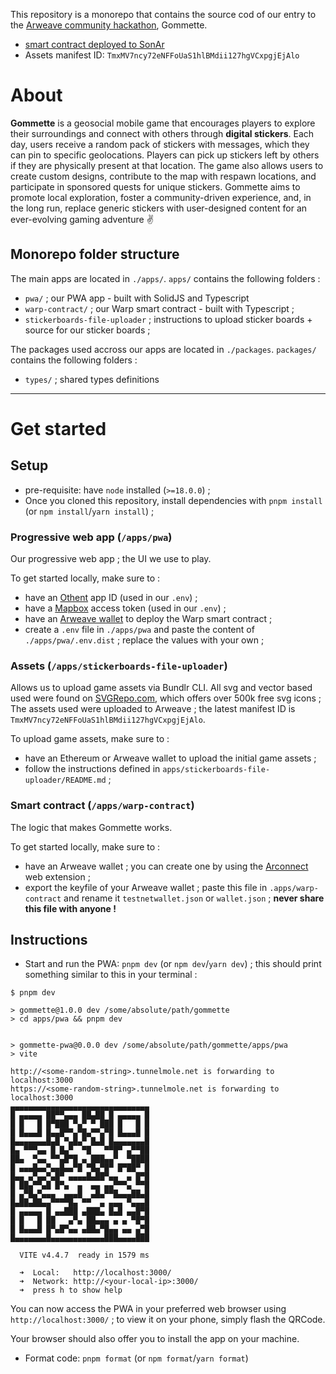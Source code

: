 This repository is a monorepo that contains the source cod of our entry to the [Arweave community hackathon](https://arweavehub.com/#/hackathon), Gommette.

- [smart contract deployed to SonAr](https://sonar.warp.cc/#/app/contract/WmoZmrJkKuKL3krOoOqRwhQA9samd5CMWbHczEZ3zEA?network=testnet)
- Assets manifest ID: `TmxMV7ncy72eNFFoUaS1hlBMdii127hgVCxpgjEjAlo`

# About

**Gommette** is a geosocial mobile game that encourages players to explore their surroundings and connect with others through **digital stickers**. Each day, users receive a random pack of stickers with messages, which they can pin to specific geolocations. Players can pick up stickers left by others if they are physically present at that location. The game also allows users to create custom designs, contribute to the map with respawn locations, and participate in sponsored quests for unique stickers. Gommette aims to promote local exploration, foster a community-driven experience, and, in the long run, replace generic stickers with user-designed content for an ever-evolving gaming adventure :v:

## Monorepo folder structure

The main apps are located in `./apps/`. `apps/` contains the following folders :

- `pwa/` ; our PWA app - built with SolidJS and Typescript
- `warp-contract/` ; our Warp smart contract - built with Typescript ;
- `stickerboards-file-uploader` ; instructions to upload sticker boards + source for our sticker boards ;

The packages used accross our apps are located in `./packages`. `packages/` contains the following folders :

- `types/` ; shared types definitions

---

# Get started

## Setup

- pre-requisite: have `node` installed (`>=18.0.0`) ;
- Once you cloned this repository, install dependencies with `pnpm install` (or `npm install`/`yarn install`) ;

### Progressive web app (`/apps/pwa`)

Our progressive web app ; the UI we use to play.

To get started locally, make sure to :

- have an [Othent](https://othent.io) app ID (used in our `.env`) ;
- have a [Mapbox](https://mapbox.com) access token (used in our `.env`) ;
- have an [Arweave wallet](https://docs.arconnect.io) to deploy the Warp smart contract ;
- create a `.env` file in `./apps/pwa` and paste the content of `./apps/pwa/.env.dist` ; replace the values with your own ;

### Assets (`/apps/stickerboards-file-uploader`)

Allows us to upload game assets via Bundlr CLI.
All svg and vector based used were found on [SVGRepo.com](https://www.svgrepo.com/), which offers over 500k free svg icons ;
The assets used were uploaded to Arweave ; the latest manifest ID is `TmxMV7ncy72eNFFoUaS1hlBMdii127hgVCxpgjEjAlo`.

To upload game assets, make sure to :

- have an Ethereum or Arweave wallet to upload the initial game assets ;
- follow the instructions defined in `apps/stickerboards-file-uploader/README.md` ;

### Smart contract (`/apps/warp-contract`)

The logic that makes Gommette works.

To get started locally, make sure to :

- have an Arweave wallet ; you can create one by using the [Arconnect](https://docs.arconnect.io/) web extension ;
- export the keyfile of your Arweave wallet ; paste this file in `.apps/warp-contract` and rename it `testnetwallet.json` or `wallet.json` ; **never share this file with anyone !**

## Instructions

- Start and run the PWA: `pnpm dev` (or `npm dev`/`yarn dev`) ; this should print something similar to this in your terminal :

```
$ pnpm dev

> gommette@1.0.0 dev /some/absolute/path/gommette
> cd apps/pwa && pnpm dev


> gommette-pwa@0.0.0 dev /some/absolute/path/gommette/apps/pwa
> vite

http://<some-random-string>.tunnelmole.net is forwarding to localhost:3000
https://<some-random-string>.tunnelmole.net is forwarding to localhost:3000
▄▄▄▄▄▄▄▄▄▄▄▄▄▄▄▄▄▄▄▄▄▄▄▄▄▄▄▄▄▄▄
█ ▄▄▄▄▄ ██▀▀▄▄▄ ██▄██ █ ▄▄▄▄▄ █
█ █   █ █▀███ ▀▄▀ ▀ ███ █   █ █
█ █▄▄▄█ █▄▄█▀▀▄▀█▄▀▀▄▀█ █▄▄▄█ █
█▄▄▄▄▄▄▄█▄█ ▀▄█▄▀ █▄█ █▄▄▄▄▄▄▄█
█▄ ▀▀▀▄▄ █ █▄▀  ▀█   ▀▀█▀ ▄▀▀██
██▄  ▀▄▄ ▀▀▄█▀█ ▄ ███▄▄▀  ▀████
█ ▄▄▄█▄▄▀▄▄█▄▄▀█ ▀█▄▀█▀ █▀██▀ █
█▄▄ ▄▀▄▄▀▄█▀ ▄▄▄▄█▄██▀▄▄  ▄ █▀█
█ ██▄▀▀▄█ █▀▄  ▄  ▄▄ ▄▄▀▀▀▄ ▀▀█
█ ▄▀█▄▀▄▄▄  ▄▄▄█  ▄█▄▀▀█▄▄▄██▄█
█▄██▄██▄▄▀▀▀▀█▄ ▀▀  ▄ ▄▄▄ ▀▄▄▄█
█ ▄▄▄▄▄ █ ▄▄███ ▄███▄ █▄█ ▄▄█▀█
█ █   █ ██   ▄▀▄ ██▄▄▄ ▄ ▄ ▀█▀█
█ █▄▄▄█ █▀▄█▀▄▄ ▄██▄▀█▄▄ ▄▄ ▄▀█
█▄▄▄▄▄▄▄█▄▄▄▄▄▄▄▄▄▄▄▄███▄▄▄▄███

  VITE v4.4.7  ready in 1579 ms

  ➜  Local:   http://localhost:3000/
  ➜  Network: http://<your-local-ip>:3000/
  ➜  press h to show help
```

You can now access the PWA in your preferred web browser using `http://localhost:3000/` ; to view it on your phone, simply flash the QRCode.

Your browser should also offer you to install the app on your machine.

- Format code: `pnpm format` (or `npm format`/`yarn format`)
